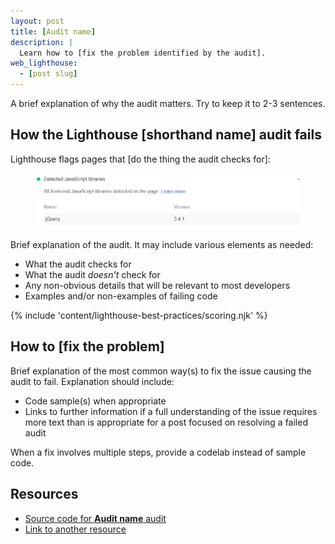 ```yaml
---
layout: post
title: [Audit name]
description: |
  Learn how to [fix the problem identified by the audit].
web_lighthouse:
  - [post slug]
---
```


A brief explanation of why the audit matters. Try to keep it to 2-3 sentences.

## How the Lighthouse [shorthand name] audit fails

Lighthouse flags pages that [do the thing the audit checks for]:

<!--
  Screenshot should be of the lighthouse-cli UI. It should only include the audit
  content, from the pixel below the top border to the pixel above the bottom border.
  The width should match that of the top and bottom borders.
-->

<figure class="w-figure">
  <img class="w-screenshot" src="audit-slug.png" alt="Lighthouse audit showing [the problem]">
</figure>

Brief explanation of the audit. It may include various elements as needed:
- What the audit checks for
- What the audit _doesn't_ check for
- Any non-obvious details that will be relevant to most developers
- Examples and/or non-examples of failing code

<!--
  Use the appropriate scoring include for the audit collection you're working in.
  Scoring includes can be found in /src/site/_includes/content
-->
{% include 'content/lighthouse-best-practices/scoring.njk' %}

## How to [fix the problem]

Brief explanation of the most common way(s) to fix the issue causing the audit
to fail. Explanation should include:
- Code sample(s) when appropriate
- Links to further information if a full understanding of the issue requires
  more text than is appropriate for a post focused on resolving a failed audit

When a fix involves multiple steps, provide a codelab instead of sample code.

## Resources
<!--
  Include all links from the post that are immediately relevant to the audit,
  along with any further reading that may be useful. The source code for the
  audit always comes first. If there are no links other than the source code,
  present it as a paragraph rather than an unordered list.
-->
- [Source code for **Audit name** audit](https://github.com/GoogleChrome/lighthouse/.../audit-name.js)
- [Link to another resource](#)

